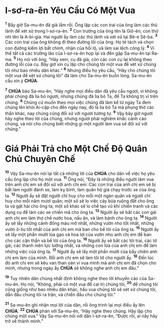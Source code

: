 # I-sơ-ra-ên Yêu Cầu Có Một Vua
<sup><b>1</b></sup> Bấy giờ Sa-mu-ên đã già lắm rồi. Ông lập các con trai của ông làm các thủ lãnh để xét xử trong I-sơ-ra-ên. <sup><b>2</b></sup> Con trưởng của ông tên là Giô-ên; con thứ nhì tên là A-bi-gia. Hai người ấy làm các thủ lãnh và xét xử tại Bê-e Sê-ba. <sup><b>3</b></sup> Các con trai của ông không đi theo đường lối của ông. Họ tẻ tách và chọn con đường kiếm lợi bất chính, nhận của hối lộ, và làm sai lệch công lý. <sup><b>4</b></sup> Vì thế tất cả các trưởng lão của I-sơ-ra-ên họp lại và đến gặp Sa-mu-ên tại Ra-ma. <sup><b>5</b></sup> Họ nói với ông, “Hãy xem, cụ đã già, còn các con cụ lại không theo đường lối của cụ. Bây giờ xin cụ lập cho chúng tôi một vua để xét xử chúng tôi như bao nhiêu dân khác.” <sup><b>6</b></sup> Nhưng điều họ yêu cầu, “Hãy cho chúng tôi một vua để xét xử chúng tôi” đã làm cho Sa-mu-ên buồn lòng. Sa-mu-ên cầu xin ý **CHÚA**.

<sup><b>7</b></sup> **CHÚA** bảo Sa-mu-ên, “Hãy nghe mọi điều dân đã yêu cầu ngươi, vì không phải chúng đã lìa bỏ ngươi, nhưng chúng đã lìa bỏ Ta, để Ta không trị vì trên chúng. <sup><b>8</b></sup> Chúng cứ muốn theo mọi việc chúng đã làm kể từ ngày Ta đem chúng lên khỏi Ai-cập cho đến ngày nay, đó là lìa bỏ Ta mà phụng thờ các thần khác, nay chúng cũng đối xử với ngươi tương tự. <sup><b>9</b></sup> Vậy bây giờ ngươi hãy nghe theo lời của chúng, nhưng ngươi phải nghiêm khắc cảnh cáo chúng, và nói cho chúng biết những gì một người làm vua sẽ đối xử với chúng.”

# Giá Phải Trả cho Một Chế Độ Quân Chủ Chuyên Chế
<sup><b>10</b></sup> Vậy Sa-mu-ên nói lại tất cả những lời của **CHÚA** cho dân về việc họ yêu cầu ông lập cho họ một vua. <sup><b>11</b></sup> Ông nói, “Đây là những điều người làm vua trên anh chị em sẽ đối xử với anh chị em: Các con trai của anh chị em sẽ bị bắt làm người đánh xe, làm kỵ binh, làm quân hộ giá chạy trước xe của ông ta. <sup><b>12</b></sup> Người ấy sẽ đặt người chỉ huy cho mỗi một ngàn quân và người chỉ huy cho mỗi năm mươi quân; một số sẽ lo việc cày bừa ruộng đất cho ông ta và gặt hái cho ông ta; một số khác sẽ lo chế tạo vũ khí chiến tranh và các dụng cụ để làm các xe chiến mã cho ông ta. <sup><b>13</b></sup> Người ấy sẽ bắt các con gái anh chị em làm thợ chế nước hoa, nấu ăn, và làm bánh cho ông ta. <sup><b>14</b></sup> Người ấy sẽ lấy những cánh đồng màu mỡ nhất, những vườn nho tốt nhất, những vườn ô-liu tốt nhất của anh chị em mà ban cho bề tôi của ông ta. <sup><b>15</b></sup> Người ấy sẽ lấy một phần mười lúa gạo và hoa lợi của vườn nho anh chị em để ban cho các cận thần và bề tôi của ông ta. <sup><b>16</b></sup> Người ấy sẽ bắt các tôi trai, các tớ gái, các thanh niên lực lưỡng nhất, và những con lừa của anh chị em để làm những việc của ông ta. <sup><b>17</b></sup> Người ấy sẽ lấy một phần mười của bầy chiên anh chị em làm của mình. Rồi anh chị em sẽ làm tôi tớ cho người ấy. <sup><b>18</b></sup> Đến lúc đó anh chị em sẽ kêu van than oán vì vua mình mà anh chị em đã chọn cho mình, nhưng trong ngày ấy **CHÚA** sẽ không nghe anh chị em đâu.”

<sup><b>19</b></sup> Tuy nhiên dân chúng nhất định không nghe theo lời khuyến cáo của Sa-mu-ên. Họ nói, “Không, phải có một vua để cai trị chúng tôi, <sup><b>20</b></sup> để chúng tôi cũng giống như bao nhiêu dân khác, hầu vua chúng tôi sẽ xét xử chúng tôi, dẫn đầu chúng tôi ra trận, và chiến đấu cho chúng tôi.”

<sup><b>21</b></sup> Sa-mu-ên ghi nhận mọi lời của dân, rồi ông trình lại mọi điều ấy lên **CHÚA**. <sup><b>22</b></sup> **CHÚA** phán với Sa-mu-ên, “Hãy nghe theo chúng. Hãy lập cho chúng một vua.” Vậy Sa-mu-ên nói với dân I-sơ-ra-ên, “Được rồi, ai nấy hãy trở về thành mình.”
